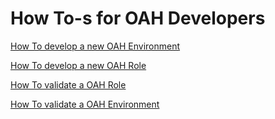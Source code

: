 # How To-s for OAH Developers

[How To develop a new OAH Environment]()

[How To develop a new OAH Role]()

[How To validate a OAH Role]()

[How To validate a OAH Environment]()
